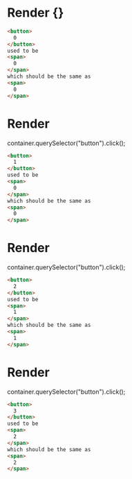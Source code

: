# Render {}
```html
<button>
  0
</button>
used to be
<span>
  0
</span>
which should be the same as
<span>
  0
</span>
```


# Render 
container.querySelector("button").click();

```html
<button>
  1
</button>
used to be
<span>
  0
</span>
which should be the same as
<span>
  0
</span>
```


# Render 
container.querySelector("button").click();

```html
<button>
  2
</button>
used to be
<span>
  1
</span>
which should be the same as
<span>
  1
</span>
```


# Render 
container.querySelector("button").click();

```html
<button>
  3
</button>
used to be
<span>
  2
</span>
which should be the same as
<span>
  2
</span>
```